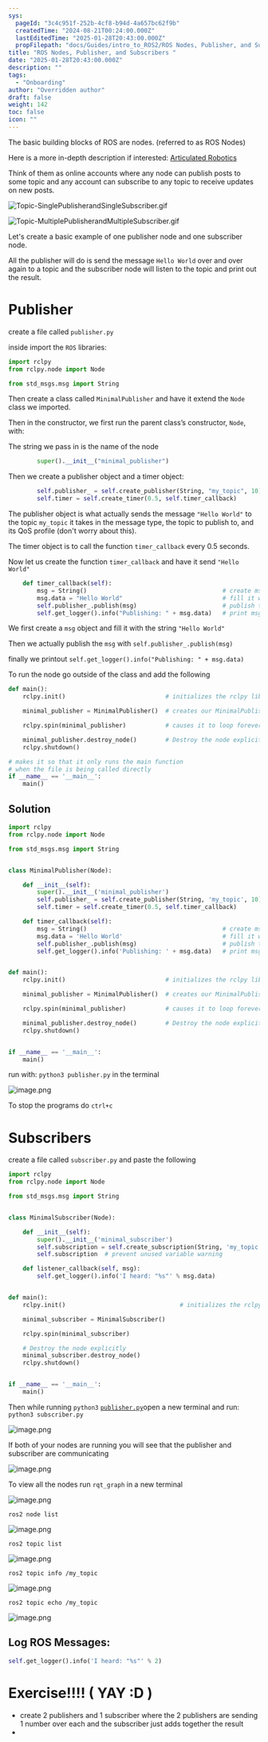 ```yaml
---
sys:
  pageId: "3c4c951f-252b-4cf8-b94d-4a657bc62f9b"
  createdTime: "2024-08-21T00:24:00.000Z"
  lastEditedTime: "2025-01-28T20:43:00.000Z"
  propFilepath: "docs/Guides/intro_to_ROS2/ROS Nodes, Publisher, and Subscribers .md"
title: "ROS Nodes, Publisher, and Subscribers "
date: "2025-01-28T20:43:00.000Z"
description: ""
tags:
  - "Onboarding"
author: "Overridden author"
draft: false
weight: 142
toc: false
icon: ""
---
```


The basic building blocks of ROS are nodes. (referred to as ROS Nodes)

Here is a more in-depth description if interested: [Articulated Robotics](https://articulatedrobotics.xyz/tutorials/ready-for-ros/ros-overview#2-nodes)

Think of them as online accounts where any node can publish posts to some topic and any account can subscribe to any topic to receive updates on new posts.

![Topic-SinglePublisherandSingleSubscriber.gif](https://docs.ros.org/en/humble/_images/Topic-SinglePublisherandSingleSubscriber.gif)

![Topic-MultiplePublisherandMultipleSubscriber.gif](https://docs.ros.org/en/humble/_images/Topic-MultiplePublisherandMultipleSubscriber.gif)

Let's create a basic example of one publisher node and one subscriber node.

All the publisher will do is send the message `Hello World` over and over again to a topic and the subscriber node will listen to the topic and print out the result.

# Publisher

create a file called `publisher.py` 

inside import the `ROS` libraries:

```python
import rclpy
from rclpy.node import Node

from std_msgs.msg import String
```

Then create a class called `MinimalPublisher` and have it extend the `Node` class we imported.

Then in the constructor, we first run the parent class’s constructor, `Node`, with:

The string we pass in is the name of the node

```python
        super().__init__("minimal_publisher")
```

Then we create a publisher object and a timer object:

```python
        self.publisher_ = self.create_publisher(String, "my_topic", 10)
        self.timer = self.create_timer(0.5, self.timer_callback)
```

The publisher object is what actually sends the message `"Hello World"` to the topic `my_topic` it takes in the message type, the topic to publish to, and its QoS profile (don't worry about this).

The timer object is to call the function `timer_callback` every 0.5 seconds.

Now let us create the function `timer_callback` and have it send `"Hello World"`

```python
    def timer_callback(self):
        msg = String()                                      # create msg object
        msg.data = "Hello World"                            # fill it with data
        self.publisher_.publish(msg)                        # publish the message
        self.get_logger().info("Publishing: " + msg.data)   # print msg
```

We first create a `msg` object and fill it with the string `"Hello World"`

Then we actually publish the `msg` with `self.publisher_.publish(msg)`

finally we printout `self.get_logger().info("Publishing: " + msg.data)`

To run the node go outside of the class and add the following

```python
def main():
    rclpy.init()                            # initializes the rclpy library

    minimal_publisher = MinimalPublisher()  # creates our MinimalPublisher object

    rclpy.spin(minimal_publisher)           # causes it to loop forever

    minimal_publisher.destroy_node()        # Destroy the node explicitly
    rclpy.shutdown()

# makes it so that it only runs the main function
# when the file is being called directly
if __name__ == '__main__': 
    main()
```

## Solution

```python
import rclpy
from rclpy.node import Node

from std_msgs.msg import String


class MinimalPublisher(Node):

    def __init__(self):
        super().__init__('minimal_publisher')
        self.publisher_ = self.create_publisher(String, 'my_topic', 10)
        self.timer = self.create_timer(0.5, self.timer_callback)

    def timer_callback(self):
        msg = String()                                      # create msg object
        msg.data = 'Hello World'                            # fill it with data
        self.publisher_.publish(msg)                        # publish the message
        self.get_logger().info('Publishing: ' + msg.data)   # print msg


def main():
    rclpy.init()                            # initializes the rclpy library

    minimal_publisher = MinimalPublisher()  # creates our MinimalPublisher object

    rclpy.spin(minimal_publisher)           # causes it to loop forever

    minimal_publisher.destroy_node()        # Destroy the node explicitly
    rclpy.shutdown()


if __name__ == '__main__':
    main()
```

run with: `python3 publisher.py` in the terminal

![image.png](https://prod-files-secure.s3.us-west-2.amazonaws.com/d518164a-d88e-44d1-a4ee-3adb3bd8bce0/9214accb-ad5b-44f1-a31c-b3167c59138b/image.png?X-Amz-Algorithm=AWS4-HMAC-SHA256&X-Amz-Content-Sha256=UNSIGNED-PAYLOAD&X-Amz-Credential=ASIAZI2LB466SY2CU5SE%2F20250309%2Fus-west-2%2Fs3%2Faws4_request&X-Amz-Date=20250309T030818Z&X-Amz-Expires=3600&X-Amz-Security-Token=IQoJb3JpZ2luX2VjECMaCXVzLXdlc3QtMiJIMEYCIQDDW5LhbjN8HyEqe%2F5oH1m%2Fg8EfjIH3mO%2BNXo6EKL6HJgIhANOrRndxHWBYRK9wmIZU9wbCDrIU9XmS54ZNkK4FhpuBKv8DCGwQABoMNjM3NDIzMTgzODA1IgyO0dj62dqVp7af5Woq3APrFPMYdEurd5WrhSHSM%2Bg%2BGNRzAh1JU8yb0ksQrPRXAJ3z5uiNtXHdnqZyl91QaXFhnTBa4%2FhrCX2C2lQ0ejWwxgQLKP%2BMwGGT0eRakn8p2QAjuP1LCgBxDB3JxTHhgHh1qcqc%2FFLSjGvVN%2FGOgDTvYM563j2a65AQiie%2F4H3K%2BzpSFBhOrln7ujag7cZeqv5Bymo%2BM0XAfWSP%2BWbuSguKqPC9bylkWhXMXyfuZEh2VwZRqR6LC7h5P1gD2D7baYlCSMPOcYKMHNNpN4Z88jtH1mAmKOHpeL67s1OfOPu2Qh159Bu2mkGb88OdJCNFrLuSu78hTwIOnfE5Xuwvq%2Bndo6iCQUpddsyCjIW1a21HhOcOkOH19tQZBE1h5f%2BLVs3XuqKpn4OkQ7v%2FMulIFOfo5vdXR7Lc6Rr1%2Fbh3GgCnFJ8awo7PQLN5OsiCta7x3HhTPkE%2Fn7nAuU44EyOzJ5oFJBMqT6gzXklDPhgI0x61V97dain2p%2BzqFrmRKW2Qp5nOqAU%2F31vKP%2FXLD%2BDh%2Bj6A8Q66q0PG1YsyGOWyq0Dv98RMbK%2FfOmH5JTMeQpEGsbGsVWcp%2FxwQnszxRWHAv%2BO%2FfBwL%2Fpc1f%2BpFx4o42jI8qUJxbJV%2FLbDVmUYSqTDxirS%2BBjqkAfYtuYKVFDKWdXDT0UWC1%2BmJxXUKjL0dOF3YOgtNOqEx%2Bx%2F5mzQKbAoq8MedMDNwikNM7z%2BXiaJEWT%2BJGIRxLD4pLxkCBROY0%2FQLmKPjbl7PgfhvxHEhpWRRVM0Y3vvLSUC67HrwW81e9muXdv8h%2BuMpIsxGhHVbXWGhtYvWVC67eQWG%2BO6mJax4Dvdaun7ngt88%2BVWP3OfF3LkpEpAOctK5tBtc&X-Amz-Signature=583754605643a010e490e7d819bf9037f4b3881c121ad5756949b44b1ca02078&X-Amz-SignedHeaders=host&x-id=GetObject)

To stop the programs do `ctrl+c`

# Subscribers

create a file called `subscriber.py` and paste the following

```python
import rclpy
from rclpy.node import Node

from std_msgs.msg import String


class MinimalSubscriber(Node):

    def __init__(self):
        super().__init__('minimal_subscriber')
        self.subscription = self.create_subscription(String, 'my_topic', self.listener_callback, 10)
        self.subscription  # prevent unused variable warning

    def listener_callback(self, msg):
        self.get_logger().info('I heard: "%s"' % msg.data)


def main():
    rclpy.init()                                # initializes the rclpy library

    minimal_subscriber = MinimalSubscriber()

    rclpy.spin(minimal_subscriber)

    # Destroy the node explicitly
    minimal_subscriber.destroy_node()
    rclpy.shutdown()


if __name__ == '__main__':
    main()
```

Then while running `python3` [`publisher.py`](http://publisher.py/)open a new terminal and run: `python3 subscriber.py` 

![image.png](https://prod-files-secure.s3.us-west-2.amazonaws.com/d518164a-d88e-44d1-a4ee-3adb3bd8bce0/611fccf2-c738-4dbd-94e9-98f209092866/image.png?X-Amz-Algorithm=AWS4-HMAC-SHA256&X-Amz-Content-Sha256=UNSIGNED-PAYLOAD&X-Amz-Credential=ASIAZI2LB466SY2CU5SE%2F20250309%2Fus-west-2%2Fs3%2Faws4_request&X-Amz-Date=20250309T030818Z&X-Amz-Expires=3600&X-Amz-Security-Token=IQoJb3JpZ2luX2VjECMaCXVzLXdlc3QtMiJIMEYCIQDDW5LhbjN8HyEqe%2F5oH1m%2Fg8EfjIH3mO%2BNXo6EKL6HJgIhANOrRndxHWBYRK9wmIZU9wbCDrIU9XmS54ZNkK4FhpuBKv8DCGwQABoMNjM3NDIzMTgzODA1IgyO0dj62dqVp7af5Woq3APrFPMYdEurd5WrhSHSM%2Bg%2BGNRzAh1JU8yb0ksQrPRXAJ3z5uiNtXHdnqZyl91QaXFhnTBa4%2FhrCX2C2lQ0ejWwxgQLKP%2BMwGGT0eRakn8p2QAjuP1LCgBxDB3JxTHhgHh1qcqc%2FFLSjGvVN%2FGOgDTvYM563j2a65AQiie%2F4H3K%2BzpSFBhOrln7ujag7cZeqv5Bymo%2BM0XAfWSP%2BWbuSguKqPC9bylkWhXMXyfuZEh2VwZRqR6LC7h5P1gD2D7baYlCSMPOcYKMHNNpN4Z88jtH1mAmKOHpeL67s1OfOPu2Qh159Bu2mkGb88OdJCNFrLuSu78hTwIOnfE5Xuwvq%2Bndo6iCQUpddsyCjIW1a21HhOcOkOH19tQZBE1h5f%2BLVs3XuqKpn4OkQ7v%2FMulIFOfo5vdXR7Lc6Rr1%2Fbh3GgCnFJ8awo7PQLN5OsiCta7x3HhTPkE%2Fn7nAuU44EyOzJ5oFJBMqT6gzXklDPhgI0x61V97dain2p%2BzqFrmRKW2Qp5nOqAU%2F31vKP%2FXLD%2BDh%2Bj6A8Q66q0PG1YsyGOWyq0Dv98RMbK%2FfOmH5JTMeQpEGsbGsVWcp%2FxwQnszxRWHAv%2BO%2FfBwL%2Fpc1f%2BpFx4o42jI8qUJxbJV%2FLbDVmUYSqTDxirS%2BBjqkAfYtuYKVFDKWdXDT0UWC1%2BmJxXUKjL0dOF3YOgtNOqEx%2Bx%2F5mzQKbAoq8MedMDNwikNM7z%2BXiaJEWT%2BJGIRxLD4pLxkCBROY0%2FQLmKPjbl7PgfhvxHEhpWRRVM0Y3vvLSUC67HrwW81e9muXdv8h%2BuMpIsxGhHVbXWGhtYvWVC67eQWG%2BO6mJax4Dvdaun7ngt88%2BVWP3OfF3LkpEpAOctK5tBtc&X-Amz-Signature=33aa918a406f7f7b66b1f0a4c9dcfceecc61381843521ef5d8eb0fc7888d7be3&X-Amz-SignedHeaders=host&x-id=GetObject)

If both of your nodes are running you will see that the publisher and subscriber are communicating

![image.png](https://prod-files-secure.s3.us-west-2.amazonaws.com/d518164a-d88e-44d1-a4ee-3adb3bd8bce0/eea428b5-1cf0-43bb-a30b-81cbaf6c5c78/image.png?X-Amz-Algorithm=AWS4-HMAC-SHA256&X-Amz-Content-Sha256=UNSIGNED-PAYLOAD&X-Amz-Credential=ASIAZI2LB466SY2CU5SE%2F20250309%2Fus-west-2%2Fs3%2Faws4_request&X-Amz-Date=20250309T030818Z&X-Amz-Expires=3600&X-Amz-Security-Token=IQoJb3JpZ2luX2VjECMaCXVzLXdlc3QtMiJIMEYCIQDDW5LhbjN8HyEqe%2F5oH1m%2Fg8EfjIH3mO%2BNXo6EKL6HJgIhANOrRndxHWBYRK9wmIZU9wbCDrIU9XmS54ZNkK4FhpuBKv8DCGwQABoMNjM3NDIzMTgzODA1IgyO0dj62dqVp7af5Woq3APrFPMYdEurd5WrhSHSM%2Bg%2BGNRzAh1JU8yb0ksQrPRXAJ3z5uiNtXHdnqZyl91QaXFhnTBa4%2FhrCX2C2lQ0ejWwxgQLKP%2BMwGGT0eRakn8p2QAjuP1LCgBxDB3JxTHhgHh1qcqc%2FFLSjGvVN%2FGOgDTvYM563j2a65AQiie%2F4H3K%2BzpSFBhOrln7ujag7cZeqv5Bymo%2BM0XAfWSP%2BWbuSguKqPC9bylkWhXMXyfuZEh2VwZRqR6LC7h5P1gD2D7baYlCSMPOcYKMHNNpN4Z88jtH1mAmKOHpeL67s1OfOPu2Qh159Bu2mkGb88OdJCNFrLuSu78hTwIOnfE5Xuwvq%2Bndo6iCQUpddsyCjIW1a21HhOcOkOH19tQZBE1h5f%2BLVs3XuqKpn4OkQ7v%2FMulIFOfo5vdXR7Lc6Rr1%2Fbh3GgCnFJ8awo7PQLN5OsiCta7x3HhTPkE%2Fn7nAuU44EyOzJ5oFJBMqT6gzXklDPhgI0x61V97dain2p%2BzqFrmRKW2Qp5nOqAU%2F31vKP%2FXLD%2BDh%2Bj6A8Q66q0PG1YsyGOWyq0Dv98RMbK%2FfOmH5JTMeQpEGsbGsVWcp%2FxwQnszxRWHAv%2BO%2FfBwL%2Fpc1f%2BpFx4o42jI8qUJxbJV%2FLbDVmUYSqTDxirS%2BBjqkAfYtuYKVFDKWdXDT0UWC1%2BmJxXUKjL0dOF3YOgtNOqEx%2Bx%2F5mzQKbAoq8MedMDNwikNM7z%2BXiaJEWT%2BJGIRxLD4pLxkCBROY0%2FQLmKPjbl7PgfhvxHEhpWRRVM0Y3vvLSUC67HrwW81e9muXdv8h%2BuMpIsxGhHVbXWGhtYvWVC67eQWG%2BO6mJax4Dvdaun7ngt88%2BVWP3OfF3LkpEpAOctK5tBtc&X-Amz-Signature=f9ffb8693f73ce2dc036d34c0360a1cf2138e99d52365878b250be772cad0a1c&X-Amz-SignedHeaders=host&x-id=GetObject)

To view all the nodes run `rqt_graph` in a new terminal

![image.png](https://prod-files-secure.s3.us-west-2.amazonaws.com/d518164a-d88e-44d1-a4ee-3adb3bd8bce0/1d98e964-4318-4d62-b5c4-8c8f78368598/image.png?X-Amz-Algorithm=AWS4-HMAC-SHA256&X-Amz-Content-Sha256=UNSIGNED-PAYLOAD&X-Amz-Credential=ASIAZI2LB466SY2CU5SE%2F20250309%2Fus-west-2%2Fs3%2Faws4_request&X-Amz-Date=20250309T030818Z&X-Amz-Expires=3600&X-Amz-Security-Token=IQoJb3JpZ2luX2VjECMaCXVzLXdlc3QtMiJIMEYCIQDDW5LhbjN8HyEqe%2F5oH1m%2Fg8EfjIH3mO%2BNXo6EKL6HJgIhANOrRndxHWBYRK9wmIZU9wbCDrIU9XmS54ZNkK4FhpuBKv8DCGwQABoMNjM3NDIzMTgzODA1IgyO0dj62dqVp7af5Woq3APrFPMYdEurd5WrhSHSM%2Bg%2BGNRzAh1JU8yb0ksQrPRXAJ3z5uiNtXHdnqZyl91QaXFhnTBa4%2FhrCX2C2lQ0ejWwxgQLKP%2BMwGGT0eRakn8p2QAjuP1LCgBxDB3JxTHhgHh1qcqc%2FFLSjGvVN%2FGOgDTvYM563j2a65AQiie%2F4H3K%2BzpSFBhOrln7ujag7cZeqv5Bymo%2BM0XAfWSP%2BWbuSguKqPC9bylkWhXMXyfuZEh2VwZRqR6LC7h5P1gD2D7baYlCSMPOcYKMHNNpN4Z88jtH1mAmKOHpeL67s1OfOPu2Qh159Bu2mkGb88OdJCNFrLuSu78hTwIOnfE5Xuwvq%2Bndo6iCQUpddsyCjIW1a21HhOcOkOH19tQZBE1h5f%2BLVs3XuqKpn4OkQ7v%2FMulIFOfo5vdXR7Lc6Rr1%2Fbh3GgCnFJ8awo7PQLN5OsiCta7x3HhTPkE%2Fn7nAuU44EyOzJ5oFJBMqT6gzXklDPhgI0x61V97dain2p%2BzqFrmRKW2Qp5nOqAU%2F31vKP%2FXLD%2BDh%2Bj6A8Q66q0PG1YsyGOWyq0Dv98RMbK%2FfOmH5JTMeQpEGsbGsVWcp%2FxwQnszxRWHAv%2BO%2FfBwL%2Fpc1f%2BpFx4o42jI8qUJxbJV%2FLbDVmUYSqTDxirS%2BBjqkAfYtuYKVFDKWdXDT0UWC1%2BmJxXUKjL0dOF3YOgtNOqEx%2Bx%2F5mzQKbAoq8MedMDNwikNM7z%2BXiaJEWT%2BJGIRxLD4pLxkCBROY0%2FQLmKPjbl7PgfhvxHEhpWRRVM0Y3vvLSUC67HrwW81e9muXdv8h%2BuMpIsxGhHVbXWGhtYvWVC67eQWG%2BO6mJax4Dvdaun7ngt88%2BVWP3OfF3LkpEpAOctK5tBtc&X-Amz-Signature=114c0954a57b39dfa1aeef599267191b1af8b7229a63664fb434fbf4e724282b&X-Amz-SignedHeaders=host&x-id=GetObject)

`ros2 node list`

![image.png](https://prod-files-secure.s3.us-west-2.amazonaws.com/d518164a-d88e-44d1-a4ee-3adb3bd8bce0/680ac8cf-e6d9-4164-9ece-5b9a6fccffee/image.png?X-Amz-Algorithm=AWS4-HMAC-SHA256&X-Amz-Content-Sha256=UNSIGNED-PAYLOAD&X-Amz-Credential=ASIAZI2LB466SY2CU5SE%2F20250309%2Fus-west-2%2Fs3%2Faws4_request&X-Amz-Date=20250309T030818Z&X-Amz-Expires=3600&X-Amz-Security-Token=IQoJb3JpZ2luX2VjECMaCXVzLXdlc3QtMiJIMEYCIQDDW5LhbjN8HyEqe%2F5oH1m%2Fg8EfjIH3mO%2BNXo6EKL6HJgIhANOrRndxHWBYRK9wmIZU9wbCDrIU9XmS54ZNkK4FhpuBKv8DCGwQABoMNjM3NDIzMTgzODA1IgyO0dj62dqVp7af5Woq3APrFPMYdEurd5WrhSHSM%2Bg%2BGNRzAh1JU8yb0ksQrPRXAJ3z5uiNtXHdnqZyl91QaXFhnTBa4%2FhrCX2C2lQ0ejWwxgQLKP%2BMwGGT0eRakn8p2QAjuP1LCgBxDB3JxTHhgHh1qcqc%2FFLSjGvVN%2FGOgDTvYM563j2a65AQiie%2F4H3K%2BzpSFBhOrln7ujag7cZeqv5Bymo%2BM0XAfWSP%2BWbuSguKqPC9bylkWhXMXyfuZEh2VwZRqR6LC7h5P1gD2D7baYlCSMPOcYKMHNNpN4Z88jtH1mAmKOHpeL67s1OfOPu2Qh159Bu2mkGb88OdJCNFrLuSu78hTwIOnfE5Xuwvq%2Bndo6iCQUpddsyCjIW1a21HhOcOkOH19tQZBE1h5f%2BLVs3XuqKpn4OkQ7v%2FMulIFOfo5vdXR7Lc6Rr1%2Fbh3GgCnFJ8awo7PQLN5OsiCta7x3HhTPkE%2Fn7nAuU44EyOzJ5oFJBMqT6gzXklDPhgI0x61V97dain2p%2BzqFrmRKW2Qp5nOqAU%2F31vKP%2FXLD%2BDh%2Bj6A8Q66q0PG1YsyGOWyq0Dv98RMbK%2FfOmH5JTMeQpEGsbGsVWcp%2FxwQnszxRWHAv%2BO%2FfBwL%2Fpc1f%2BpFx4o42jI8qUJxbJV%2FLbDVmUYSqTDxirS%2BBjqkAfYtuYKVFDKWdXDT0UWC1%2BmJxXUKjL0dOF3YOgtNOqEx%2Bx%2F5mzQKbAoq8MedMDNwikNM7z%2BXiaJEWT%2BJGIRxLD4pLxkCBROY0%2FQLmKPjbl7PgfhvxHEhpWRRVM0Y3vvLSUC67HrwW81e9muXdv8h%2BuMpIsxGhHVbXWGhtYvWVC67eQWG%2BO6mJax4Dvdaun7ngt88%2BVWP3OfF3LkpEpAOctK5tBtc&X-Amz-Signature=00364b9d4107b53c5f28e108d16197ec5263e92d4a094bb23607685810eae747&X-Amz-SignedHeaders=host&x-id=GetObject)

`ros2 topic list`

![image.png](https://prod-files-secure.s3.us-west-2.amazonaws.com/d518164a-d88e-44d1-a4ee-3adb3bd8bce0/eee2ebe1-27ef-4a4a-96fb-2ca54126fb29/image.png?X-Amz-Algorithm=AWS4-HMAC-SHA256&X-Amz-Content-Sha256=UNSIGNED-PAYLOAD&X-Amz-Credential=ASIAZI2LB466SY2CU5SE%2F20250309%2Fus-west-2%2Fs3%2Faws4_request&X-Amz-Date=20250309T030818Z&X-Amz-Expires=3600&X-Amz-Security-Token=IQoJb3JpZ2luX2VjECMaCXVzLXdlc3QtMiJIMEYCIQDDW5LhbjN8HyEqe%2F5oH1m%2Fg8EfjIH3mO%2BNXo6EKL6HJgIhANOrRndxHWBYRK9wmIZU9wbCDrIU9XmS54ZNkK4FhpuBKv8DCGwQABoMNjM3NDIzMTgzODA1IgyO0dj62dqVp7af5Woq3APrFPMYdEurd5WrhSHSM%2Bg%2BGNRzAh1JU8yb0ksQrPRXAJ3z5uiNtXHdnqZyl91QaXFhnTBa4%2FhrCX2C2lQ0ejWwxgQLKP%2BMwGGT0eRakn8p2QAjuP1LCgBxDB3JxTHhgHh1qcqc%2FFLSjGvVN%2FGOgDTvYM563j2a65AQiie%2F4H3K%2BzpSFBhOrln7ujag7cZeqv5Bymo%2BM0XAfWSP%2BWbuSguKqPC9bylkWhXMXyfuZEh2VwZRqR6LC7h5P1gD2D7baYlCSMPOcYKMHNNpN4Z88jtH1mAmKOHpeL67s1OfOPu2Qh159Bu2mkGb88OdJCNFrLuSu78hTwIOnfE5Xuwvq%2Bndo6iCQUpddsyCjIW1a21HhOcOkOH19tQZBE1h5f%2BLVs3XuqKpn4OkQ7v%2FMulIFOfo5vdXR7Lc6Rr1%2Fbh3GgCnFJ8awo7PQLN5OsiCta7x3HhTPkE%2Fn7nAuU44EyOzJ5oFJBMqT6gzXklDPhgI0x61V97dain2p%2BzqFrmRKW2Qp5nOqAU%2F31vKP%2FXLD%2BDh%2Bj6A8Q66q0PG1YsyGOWyq0Dv98RMbK%2FfOmH5JTMeQpEGsbGsVWcp%2FxwQnszxRWHAv%2BO%2FfBwL%2Fpc1f%2BpFx4o42jI8qUJxbJV%2FLbDVmUYSqTDxirS%2BBjqkAfYtuYKVFDKWdXDT0UWC1%2BmJxXUKjL0dOF3YOgtNOqEx%2Bx%2F5mzQKbAoq8MedMDNwikNM7z%2BXiaJEWT%2BJGIRxLD4pLxkCBROY0%2FQLmKPjbl7PgfhvxHEhpWRRVM0Y3vvLSUC67HrwW81e9muXdv8h%2BuMpIsxGhHVbXWGhtYvWVC67eQWG%2BO6mJax4Dvdaun7ngt88%2BVWP3OfF3LkpEpAOctK5tBtc&X-Amz-Signature=dfe8b058915410a35af2d1a71ad7a5093c14dddc1c51aeed1143fb340fb2f7f5&X-Amz-SignedHeaders=host&x-id=GetObject)

`ros2 topic info /my_topic`

![image.png](https://prod-files-secure.s3.us-west-2.amazonaws.com/d518164a-d88e-44d1-a4ee-3adb3bd8bce0/6288ef12-cb9e-406f-b9eb-65feed3a9011/image.png?X-Amz-Algorithm=AWS4-HMAC-SHA256&X-Amz-Content-Sha256=UNSIGNED-PAYLOAD&X-Amz-Credential=ASIAZI2LB466SY2CU5SE%2F20250309%2Fus-west-2%2Fs3%2Faws4_request&X-Amz-Date=20250309T030818Z&X-Amz-Expires=3600&X-Amz-Security-Token=IQoJb3JpZ2luX2VjECMaCXVzLXdlc3QtMiJIMEYCIQDDW5LhbjN8HyEqe%2F5oH1m%2Fg8EfjIH3mO%2BNXo6EKL6HJgIhANOrRndxHWBYRK9wmIZU9wbCDrIU9XmS54ZNkK4FhpuBKv8DCGwQABoMNjM3NDIzMTgzODA1IgyO0dj62dqVp7af5Woq3APrFPMYdEurd5WrhSHSM%2Bg%2BGNRzAh1JU8yb0ksQrPRXAJ3z5uiNtXHdnqZyl91QaXFhnTBa4%2FhrCX2C2lQ0ejWwxgQLKP%2BMwGGT0eRakn8p2QAjuP1LCgBxDB3JxTHhgHh1qcqc%2FFLSjGvVN%2FGOgDTvYM563j2a65AQiie%2F4H3K%2BzpSFBhOrln7ujag7cZeqv5Bymo%2BM0XAfWSP%2BWbuSguKqPC9bylkWhXMXyfuZEh2VwZRqR6LC7h5P1gD2D7baYlCSMPOcYKMHNNpN4Z88jtH1mAmKOHpeL67s1OfOPu2Qh159Bu2mkGb88OdJCNFrLuSu78hTwIOnfE5Xuwvq%2Bndo6iCQUpddsyCjIW1a21HhOcOkOH19tQZBE1h5f%2BLVs3XuqKpn4OkQ7v%2FMulIFOfo5vdXR7Lc6Rr1%2Fbh3GgCnFJ8awo7PQLN5OsiCta7x3HhTPkE%2Fn7nAuU44EyOzJ5oFJBMqT6gzXklDPhgI0x61V97dain2p%2BzqFrmRKW2Qp5nOqAU%2F31vKP%2FXLD%2BDh%2Bj6A8Q66q0PG1YsyGOWyq0Dv98RMbK%2FfOmH5JTMeQpEGsbGsVWcp%2FxwQnszxRWHAv%2BO%2FfBwL%2Fpc1f%2BpFx4o42jI8qUJxbJV%2FLbDVmUYSqTDxirS%2BBjqkAfYtuYKVFDKWdXDT0UWC1%2BmJxXUKjL0dOF3YOgtNOqEx%2Bx%2F5mzQKbAoq8MedMDNwikNM7z%2BXiaJEWT%2BJGIRxLD4pLxkCBROY0%2FQLmKPjbl7PgfhvxHEhpWRRVM0Y3vvLSUC67HrwW81e9muXdv8h%2BuMpIsxGhHVbXWGhtYvWVC67eQWG%2BO6mJax4Dvdaun7ngt88%2BVWP3OfF3LkpEpAOctK5tBtc&X-Amz-Signature=13a5a4f34a7997605b069e77f95e0f70b2d0108798e96f1724203673539505c4&X-Amz-SignedHeaders=host&x-id=GetObject)

`ros2 topic echo /my_topic`

![image.png](https://prod-files-secure.s3.us-west-2.amazonaws.com/d518164a-d88e-44d1-a4ee-3adb3bd8bce0/0a6fcb4d-422d-4a6c-a803-749ef4adf2c6/image.png?X-Amz-Algorithm=AWS4-HMAC-SHA256&X-Amz-Content-Sha256=UNSIGNED-PAYLOAD&X-Amz-Credential=ASIAZI2LB466SY2CU5SE%2F20250309%2Fus-west-2%2Fs3%2Faws4_request&X-Amz-Date=20250309T030818Z&X-Amz-Expires=3600&X-Amz-Security-Token=IQoJb3JpZ2luX2VjECMaCXVzLXdlc3QtMiJIMEYCIQDDW5LhbjN8HyEqe%2F5oH1m%2Fg8EfjIH3mO%2BNXo6EKL6HJgIhANOrRndxHWBYRK9wmIZU9wbCDrIU9XmS54ZNkK4FhpuBKv8DCGwQABoMNjM3NDIzMTgzODA1IgyO0dj62dqVp7af5Woq3APrFPMYdEurd5WrhSHSM%2Bg%2BGNRzAh1JU8yb0ksQrPRXAJ3z5uiNtXHdnqZyl91QaXFhnTBa4%2FhrCX2C2lQ0ejWwxgQLKP%2BMwGGT0eRakn8p2QAjuP1LCgBxDB3JxTHhgHh1qcqc%2FFLSjGvVN%2FGOgDTvYM563j2a65AQiie%2F4H3K%2BzpSFBhOrln7ujag7cZeqv5Bymo%2BM0XAfWSP%2BWbuSguKqPC9bylkWhXMXyfuZEh2VwZRqR6LC7h5P1gD2D7baYlCSMPOcYKMHNNpN4Z88jtH1mAmKOHpeL67s1OfOPu2Qh159Bu2mkGb88OdJCNFrLuSu78hTwIOnfE5Xuwvq%2Bndo6iCQUpddsyCjIW1a21HhOcOkOH19tQZBE1h5f%2BLVs3XuqKpn4OkQ7v%2FMulIFOfo5vdXR7Lc6Rr1%2Fbh3GgCnFJ8awo7PQLN5OsiCta7x3HhTPkE%2Fn7nAuU44EyOzJ5oFJBMqT6gzXklDPhgI0x61V97dain2p%2BzqFrmRKW2Qp5nOqAU%2F31vKP%2FXLD%2BDh%2Bj6A8Q66q0PG1YsyGOWyq0Dv98RMbK%2FfOmH5JTMeQpEGsbGsVWcp%2FxwQnszxRWHAv%2BO%2FfBwL%2Fpc1f%2BpFx4o42jI8qUJxbJV%2FLbDVmUYSqTDxirS%2BBjqkAfYtuYKVFDKWdXDT0UWC1%2BmJxXUKjL0dOF3YOgtNOqEx%2Bx%2F5mzQKbAoq8MedMDNwikNM7z%2BXiaJEWT%2BJGIRxLD4pLxkCBROY0%2FQLmKPjbl7PgfhvxHEhpWRRVM0Y3vvLSUC67HrwW81e9muXdv8h%2BuMpIsxGhHVbXWGhtYvWVC67eQWG%2BO6mJax4Dvdaun7ngt88%2BVWP3OfF3LkpEpAOctK5tBtc&X-Amz-Signature=36346c7b9381f60dd5803c11d23d8540e005a974ba8ddc38b95923e655691554&X-Amz-SignedHeaders=host&x-id=GetObject)

## Log ROS Messages:

```python
self.get_logger().info('I heard: "%s"' % 2)
```

# Exercise!!!! ( YAY :D )

- create 2 publishers and 1 subscriber where the 2 publishers are sending 1 number over each and the subscriber just adds together the result
- 
